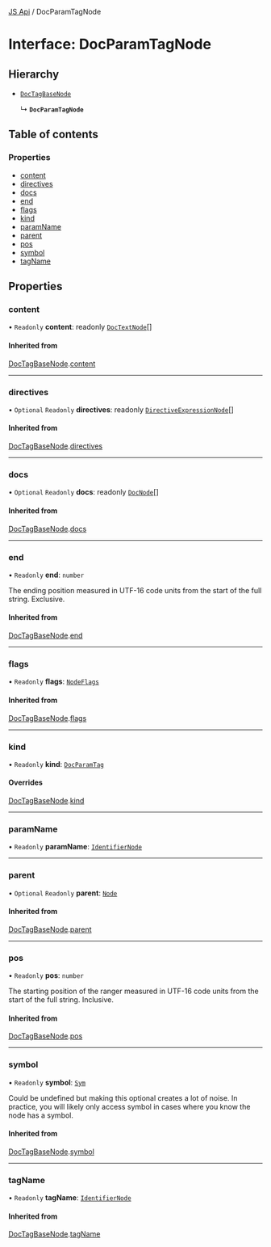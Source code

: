 [JS Api](../index.md) / DocParamTagNode

# Interface: DocParamTagNode

## Hierarchy

- [`DocTagBaseNode`](DocTagBaseNode.md)

  ↳ **`DocParamTagNode`**

## Table of contents

### Properties

- [content](DocParamTagNode.md#content)
- [directives](DocParamTagNode.md#directives)
- [docs](DocParamTagNode.md#docs)
- [end](DocParamTagNode.md#end)
- [flags](DocParamTagNode.md#flags)
- [kind](DocParamTagNode.md#kind)
- [paramName](DocParamTagNode.md#paramname)
- [parent](DocParamTagNode.md#parent)
- [pos](DocParamTagNode.md#pos)
- [symbol](DocParamTagNode.md#symbol)
- [tagName](DocParamTagNode.md#tagname)

## Properties

### content

• `Readonly` **content**: readonly [`DocTextNode`](DocTextNode.md)[]

#### Inherited from

[DocTagBaseNode](DocTagBaseNode.md).[content](DocTagBaseNode.md#content)

___

### directives

• `Optional` `Readonly` **directives**: readonly [`DirectiveExpressionNode`](DirectiveExpressionNode.md)[]

#### Inherited from

[DocTagBaseNode](DocTagBaseNode.md).[directives](DocTagBaseNode.md#directives)

___

### docs

• `Optional` `Readonly` **docs**: readonly [`DocNode`](DocNode.md)[]

#### Inherited from

[DocTagBaseNode](DocTagBaseNode.md).[docs](DocTagBaseNode.md#docs)

___

### end

• `Readonly` **end**: `number`

The ending position measured in UTF-16 code units from the start of the
full string. Exclusive.

#### Inherited from

[DocTagBaseNode](DocTagBaseNode.md).[end](DocTagBaseNode.md#end)

___

### flags

• `Readonly` **flags**: [`NodeFlags`](../enums/NodeFlags.md)

#### Inherited from

[DocTagBaseNode](DocTagBaseNode.md).[flags](DocTagBaseNode.md#flags)

___

### kind

• `Readonly` **kind**: [`DocParamTag`](../enums/SyntaxKind.md#docparamtag)

#### Overrides

[DocTagBaseNode](DocTagBaseNode.md).[kind](DocTagBaseNode.md#kind)

___

### paramName

• `Readonly` **paramName**: [`IdentifierNode`](IdentifierNode.md)

___

### parent

• `Optional` `Readonly` **parent**: [`Node`](../index.md#node)

#### Inherited from

[DocTagBaseNode](DocTagBaseNode.md).[parent](DocTagBaseNode.md#parent)

___

### pos

• `Readonly` **pos**: `number`

The starting position of the ranger measured in UTF-16 code units from the
start of the full string. Inclusive.

#### Inherited from

[DocTagBaseNode](DocTagBaseNode.md).[pos](DocTagBaseNode.md#pos)

___

### symbol

• `Readonly` **symbol**: [`Sym`](Sym.md)

Could be undefined but making this optional creates a lot of noise. In practice,
you will likely only access symbol in cases where you know the node has a symbol.

#### Inherited from

[DocTagBaseNode](DocTagBaseNode.md).[symbol](DocTagBaseNode.md#symbol)

___

### tagName

• `Readonly` **tagName**: [`IdentifierNode`](IdentifierNode.md)

#### Inherited from

[DocTagBaseNode](DocTagBaseNode.md).[tagName](DocTagBaseNode.md#tagname)
